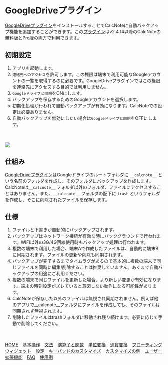 # GoogleDriveプラグイン
[GoogleDriveプラグイン](https://play.google.com/store/apps/details?id=com.burton999.notecal.plugin.gdrive)をインストールすることでCalcNoteに自動バックアップ機能を追加することができます。この[プラグイン](https://play.google.com/store/apps/details?id=com.burton999.notecal.plugin.gdrive)はv2.4.14以降のCalcNoteの無料版とPro版の両方で利用できます。

## 初期設定
1. アプリを起動します。
1. `連絡先へのアクセス`を許可します。この権限は端末で利用可能なGoogleアカウントの一覧を取得するのに必要です。GoogleDriveプラグインではこの権限を連絡先にアクセスする目的では利用しません。
1. `Googleドライブと同期`をONにします。
1. バックアップを保存するためのGoogleアカウントを選択します。
1. 初期化処理が行われて自動バックアップが有効になります。CalcNoteでの設定は必要ありません。
1. 自動バックアップを無効にしたい場合は`Googleドライブと同期`をOFFにします。
<br/>
<br/>
<img src="https://raw.githubusercontent.com/burton999dev/CalcNoteHelp/master/images/ja/google_drive_plugin.png">

## 仕組み
[GoogleDriveプラグイン](https://play.google.com/store/apps/details?id=com.burton999.notecal.plugin.gdrive)はGoogleドライブのルートフォルダに `__calcnote__` という名前のフォルダを作成し、そのフォルダにバックアップを作成します。  
CalcNoteは`__calcnote__` フォルダ以外のフォルダ、ファイルにアクセスすることはありません。また、`__calcnote__` フォルダの配下に `trash` というフォルダを作成し、そこに削除されたファイルを保存します。

## 仕様
1. ファイルと下書きが自動的にバックアップされます。
1. バックアップはネットワーク接続が有効な時にバックグラウンドで行われます。WIFI以外の3G/4G回線使用時もバックアップ処理は行われます。
1. 複数の端末で利用した場合、端末Aで作成したファイルは、自動的に端末Bに同期されます。ファイルの更新や削除も同期されます。
1. バックアップが完了するまでタイムラグがあるので基本的に複数の端末で同じファイルを同時に編集/削除することは推奨していません。あくまで自動バックアップの用途にご利用ください。
1. 複数の端末で同じファイルを更新した場合、より新しい変更が有効になります。端末の時刻設定がズレていると意図しない動作になる可能性があります。
1. CalcNoteが保存した以外のファイルは無視され同期されません。例えば他のアプリで__calcnote__フォルダにファイルを作成しても、そのファイルは同期されず無視されます。
1. 削除したファイルはtrashフォルダに移動され残り続けます。必要に応じて手動で削除してください。

<br><br>
[HOME](index.md)　[基本操作](how2use.md)　[文法](http://burton999dev.github.io/CalcNoteHelp/grammar_ja.html)　[演算子と関数](operator_and_function.md)　[単位変換](unit_converter.md)　[通貨変換](currency_converter.md)　[フローティングウィジェット](floating_widget.md)　[設定](settings.md)　[キーパッドのカスタマイズ](customizing_keypad.md)　[カスタマイズの例](example4theme.md)　[ユーザー拡張機能](custom_extension.md)　[FAQ](faq.md)　[使用例](http://android.ascii.jp/2016/02/29/893463)  

